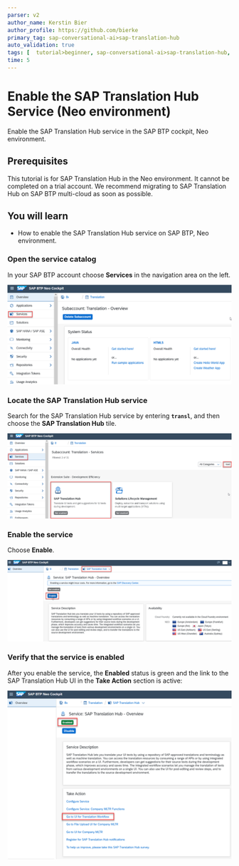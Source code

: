 ```yaml
---
parser: v2
author_name: Kerstin Bier
author_profile: https://github.com/bierke
primary_tag: sap-conversational-ai>sap-translation-hub
auto_validation: true
tags: [  tutorial>beginner, sap-conversational-ai>sap-translation-hub, sap-conversational-ai>sap-business-technology-platform, tutorial>license ]
time: 5
---
```


# Enable the SAP Translation Hub Service (Neo environment)
<!-- description --> Enable the SAP Translation Hub service in the SAP BTP cockpit, Neo environment.

## Prerequisites  
This tutorial is for SAP Translation Hub in the Neo environment. It cannot be completed on a trial account. We recommend migrating to SAP Translation Hub on SAP BTP multi-cloud as soon as possible. 

## You will learn  
  - How to enable the SAP Translation Hub service on SAP BTP, Neo environment.



### Open the service catalog


In your SAP BTP account choose **Services** in the navigation area on the left.

![Open service catalog](sth-open-services.png)


### Locate the SAP Translation Hub service


Search for the SAP Translation Hub service by entering **`transl`**, and then choose the **SAP Translation Hub** tile.

![Find Translation Hub service](sth-search-tran.png)


### Enable the service


Choose **Enable**.

![Choose enable](sth-enable-service.png)


### Verify that the service is enabled


After you enable the service, the **Enabled** status is green and the link to the SAP Translation Hub UI in the **Take Action** section is active:

![Verify enabled state](sth-enable-service-confirm.png)


